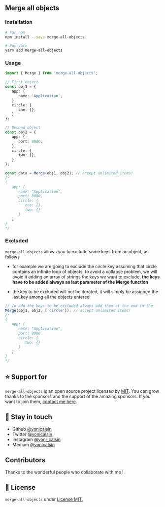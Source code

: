 ## Merge all objects

### Installation

```bash
# For npm
npm install --save merge-all-objects

# For yarn
yarn add merge-all-objects
```

### Usage

```ts
import { Merge } from 'merge-all-objects';

// First object
const obj1 = {
   app: {
      name: 'Application',
   },
   circle: {
      one: {},
   },
};

// Second object
const obj2 = {
   app: {
      port: 8080,
   },
   circle: {
      two: {},
   },
};

const data = Merge(obj1, obj2); // accept unlimited items!
/*
{
   app: {
      name: "Application",
      port: 8080,
      circle: {
         one: {},
         two: {}
      }
   }
}
*/
```

### Excluded

`merge-all-objects` allows you to exclude some keys from an object, as follows

-  for example we are going to exclude the circle key assuming that circle contains an infinite loop of objects, to avoid a collapse problem, we will avoid it adding an array of strings the keys we want to exclude, **the keys have to be added always as last parameter of the Merge function**

-  the key to be excluded will not be iterated, it will simply be assigned the last key among all the objects entered

```ts
// To add the keys to be excluded always add them at the end in the
Merge(obj1, obj2, ['circle']); // accept unlimited items!
/*
{
   app: {
      name: "Application",
      port: 8080,
      circle: {
         two: {}
      }
   }
}
*/
```

## ⭐ Support for

`merge-all-objects` is an open source project licensed by [MIT](LICENSE). You can grow thanks to the sponsors and the support of the amazing sponsors. If you want to join them, [contact me here](mailto:helloyonicb@gmail.com).

## 🎩 Stay in touch

-  Github [@yonicalsin](https://github.com/yonicalsin)
-  Twitter [@yonicalsin](https://twitter.com/yonicalsin)
-  Instagram [@yoni_calsin](https://instagram.com/yoni_calsin)
-  Medium [@yonicalsin](https://medium.com/yonicalsin)

## Contributors

Thanks to the wonderful people who collaborate with me !

## 📜 License

`merge-all-objects` under [License MIT.](LICENSE)
